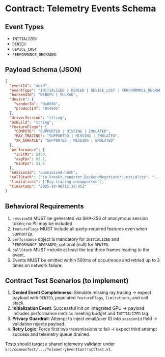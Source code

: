 # Contract: Telemetry Events Schema

## Event Types
- `INITIALIZED`
- `DENIED`
- `DEVICE_LOST`
- `PERFORMANCE_DEGRADED`

## Payload Schema (JSON)
```json
{
  "eventId": "uuid",
  "eventType": "INITIALIZED | DENIED | DEVICE_LOST | PERFORMANCE_DEGRADED",
  "backendId": "WEBGPU | VULKAN",
  "device": {
    "vendorId": "0x8086",
    "productId": "0x4905"
  },
  "driverVersion": "string",
  "osBuild": "string",
  "featureFlags": {
    "COMPUTE": "SUPPORTED | MISSING | EMULATED",
    "RAY_TRACING": "SUPPORTED | MISSING | EMULATED",
    "XR_SURFACE": "SUPPORTED | MISSING | EMULATED"
  },
  "performance": {
    "initMs": 2450,
    "avgFps": 62.1,
    "minFps": 31.5
  },
  "sessionId": "anonymized-hash",
  "callStack": ["io.kreekt.renderer.BackendNegotiator.initialize", "..."],
  "limitations": ["Ray tracing unsupported"],
  "timestamp": "2025-10-06T12:30:45Z"
}
```

## Behavioral Requirements
1. `sessionId` MUST be generated via SHA-256 of anonymous session token; no PII may be included.
2. `featureFlags` MUST include all parity-required features even when `SUPPORTED`.
3. `performance` object is mandatory for `INITIALIZED` and `PERFORMANCE_DEGRADED`; optional (null) for `DENIED`.
4. `callStack` MUST include at least the top three frames leading to the event.
5. Events MUST be emitted within 500ms of occurrence and retried up to 3 times on network failure.

## Contract Test Scenarios (to implement)
1. **Denied Event Completeness**: Simulate missing ray tracing → expect payload with `DENIED`, populated `featureFlags`, `limitations`, and call stack.
2. **Initialization Event**: Successful init on integrated GPU → payload includes performance metrics meeting budget and `INITIALIZED` tag.
3. **Privacy Guardrail**: Attempt to inject email/user ID into `sessionId` field → validation rejects payload.
4. **Retry Logic**: Force first two transmissions to fail → expect third attempt success and telemetry queue drained.

Tests should target a shared telemetry validator under `src/commonTest/.../TelemetryEventContractTest.kt`.

